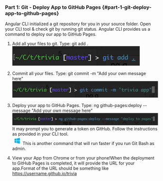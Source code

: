 ### Part 1: Git - Deploy App to GitHub Pages {#part-1-git-deploy-app-to-github-pages}

Angular CLI initialized a git repository for you in your source folder. Open your CLI tool &amp; check git by running git status. Angular CLI provides us a command to deploy our app to GitHub Pages.

1.  Add all your files to git. Type: <span class="cmd">git add .</span><br>![](/images/image45.png)
2.  Commit all your files. Type: <span class="cmd">git commit -m &quot;Add your own message here&quot;</span>![](/images/image18.png)
3.  Deploy your app to GitHub Pages.
Type: <span class="cmd">ng github-pages:deploy --message &quot;Add your own message here&quot;</span>![](/images/image49.png)It may prompt you to generate a token on GitHub. Follow the instructions as provided in your CLI tool. <br>   ![windows-icon.png](/images/windows-icon.png) This is another command that will run faster if you run Git Bash as admin. 

1.  View your App from Chrome or from your phone!When the deployment to GitHub Pages is completed, it will provide the URL for your app.Format of the URL should be something like https://username.github.io/trivia